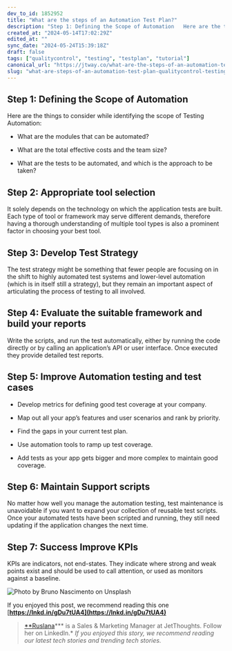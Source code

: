 ```yaml
---
dev_to_id: 1852952
title: "What are the steps of an Automation Test Plan?"
description: "Step 1: Defining the Scope of Automation   Here are the things to consider while identifying..."
created_at: "2024-05-14T17:02:29Z"
edited_at: ""
sync_date: "2024-05-24T15:39:18Z"
draft: false
tags: ["qualitycontrol", "testing", "testplan", "tutorial"]
canonical_url: "https://jtway.co/what-are-the-steps-of-an-automation-test-plan-e5ba4eaf741a"
slug: "what-are-steps-of-an-automation-test-plan-qualitycontrol-testing"
---
```

## Step 1: Defining the Scope of Automation

Here are the things to consider while identifying the scope of Testing Automation:

* What are the modules that can be automated?

* What are the total effective costs and the team size?

* What are the tests to be automated, and which is the approach to be taken?

## Step 2: Appropriate tool selection

It solely depends on the technology on which the application tests are built. Each type of tool or framework may serve different demands, therefore having a thorough understanding of multiple tool types is also a prominent factor in choosing your best tool.

## Step 3: Develop Test Strategy

The test strategy might be something that fewer people are focusing on in the shift to highly automated test systems and lower-level automation (which is in itself still a strategy), but they remain an important aspect of articulating the process of testing to all involved.

## Step 4: Evaluate the suitable framework and build your reports

Write the scripts, and run the test automatically, either by running the code directly or by calling an application’s API or user interface. Once executed they provide detailed test reports.

## Step 5: Improve Automation testing and test cases

* Develop metrics for defining good test coverage at your company.

* Map out all your app’s features and user scenarios and rank by priority.

* Find the gaps in your current test plan.

* Use automation tools to ramp up test coverage.

* Add tests as your app gets bigger and more complex to maintain good coverage.

## Step 6: Maintain Support scripts

No matter how well you manage the automation testing, test maintenance is unavoidable if you want to expand your collection of reusable test scripts. Once your automated tests have been scripted and running, they still need updating if the application changes the next time.

## Step 7: Success Improve KPIs

KPIs are indicators, not end-states. They indicate where strong and weak points exist and should be used to call attention, or used as monitors against a baseline.

![Photo by [Bruno Nascimento](https://unsplash.com/@bruno_nascimento?utm_source=unsplash&utm_medium=referral&utm_content=creditCopyText) on [Unsplash](https://unsplash.com/s/photos/steps?utm_source=unsplash&utm_medium=referral&utm_content=creditCopyText)](https://cdn-images-1.medium.com/max/12000/1*Utwr_04KKMr4tg7ZWZZI-w.jpeg)

If you enjoyed this post, we recommend reading this one [**https://lnkd.in/gDu7tUA4](https://lnkd.in/gDu7tUA4)**
>  [**Ruslana](https://www.linkedin.com/in/ruslana-b-970016135/)*** is a Sales & Marketing Manager at JetThoughts. Follow her on LinkedIn.*
>  *If you enjoyed this story, we recommend reading our latest tech stories and trending tech stories.*
